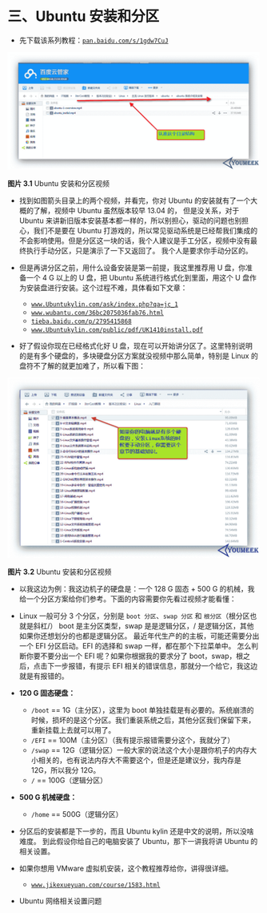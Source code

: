 # 三、Ubuntu 安装和分区

*   先下载该系列教程：[`pan.baidu.com/s/1gdw7CuJ`](http://pan.baidu.com/s/1gdw7CuJ)

![Ubuntu 安装和分区视频](img/Ubuntu-a-1.jpg)

**图片 3.1** Ubuntu 安装和分区视频

*   找到如图箭头目录上的两个视频，并看完，你对 Ubuntu 的安装就有了一个大概的了解，视频中 Ubuntu 虽然版本较早 13.04 的， 但是没关系，对于 Ubuntu 来讲新旧版本安装基本都一样的，所以别担心，驱动的问题也别担心，我们不是要在 Ubuntu 打游戏的，所以常见驱动系统是已经帮我们集成的不会影响使用。但是分区这一块的话，我个人建议是手工分区，视频中没有最终执行手动分区，只是演示了一下又返回了。 我个人是要求你手动分区的。

*   但是再讲分区之前，用什么设备安装是第一前提，我这里推荐用 U 盘，你准备一个 4 G 以上的 U 盘，把 Ubuntu 系统进行格式化到里面，用这个 U 盘作为安装盘进行安装。这个过程不难，具体看如下文章：

    *   [`www.Ubuntukylin.com/ask/index.php?qa=jc_1`](http://www.Ubuntukylin.com/ask/index.php?qa=jc_1)
    *   [`www.wubantu.com/36bc2075036fab76.html`](http://www.wubantu.com/36bc2075036fab76.html)
    *   [`tieba.baidu.com/p/2795415868`](http://tieba.baidu.com/p/2795415868)
    *   [`www.Ubuntukylin.com/public/pdf/UK1410install.pdf`](http://www.Ubuntukylin.com/public/pdf/UK1410install.pdf)
*   好了假设你现在已经格式化好 U 盘，现在可以开始讲分区了。这里特别说明的是有多个硬盘的，多块硬盘分区方案就没视频中那么简单，特别是 Linux 的盘符不了解的就更加难了，所以看下图：

![Ubuntu 安装和分区视频](img/Ubuntu-a-2.jpg)

**图片 3.2** Ubuntu 安装和分区视频

*   以我这边为例：我这边机子的硬盘是：一个 128 G 固态 + 500 G 的机械，我给一个分区方案给你们参考。下面的内容需要你先看过视频才能看懂：

*   Linux 一般可分 3 个分区，分别是 `boot 分区`、`swap 分区` 和 `根分区`（根分区也就是斜杠/） boot 是主分区类型，swap 是是逻辑分区，/ 是逻辑分区，其他如果你还想划分的也都是逻辑分区。 最近年代生产的的主板，可能还需要分出一个 EFI 分区启动。EFI 的选择和 swap 一样，都在那个下拉菜单中。 怎么判断你要不要分出一个 EFI 呢？如果你根据我的要求分了 boot，swap，根之后，点击下一步报错，有提示 EFI 相关的错误信息，那就分一个给它，我这边就是有报错的。

*   **120 G 固态硬盘：**

    *   `/boot` == 1G（主分区），这里为 boot 单独挂载是有必要的。系统崩溃的时候，损坏的是这个分区。我们重装系统之后，其他分区我们保留下来，重新挂载上去就可以用了。
    *   `/EFI` == 100M（主分区）（我有提示报错需要分这个，我就分了）
    *   `/swap` == 12G（逻辑分区）一般大家的说法这个大小是跟你机子的内存大小相关的，也有说法内存大不需要这个，但是还是建议分，我内存是 12G，所以我分 12G。
    *   `/` == 100G（逻辑分区）
*   **500 G 机械硬盘：**

    *   `/home` == 500G（逻辑分区）
*   分区后的安装都是下一步的，而且 Ubuntu kylin 还是中文的说明，所以没啥难度。 到此假设你给自己的电脑安装了 Ubuntu，那下一讲我将讲 Ubuntu 的相关设置。

*   如果你想用 VMware 虚拟机安装，这个教程推荐给你，讲得很详细。

    *   [`www.jikexueyuan.com/course/1583.html`](http://www.jikexueyuan.com/course/1583.html)

*   Ubuntu 网络相关设置问题